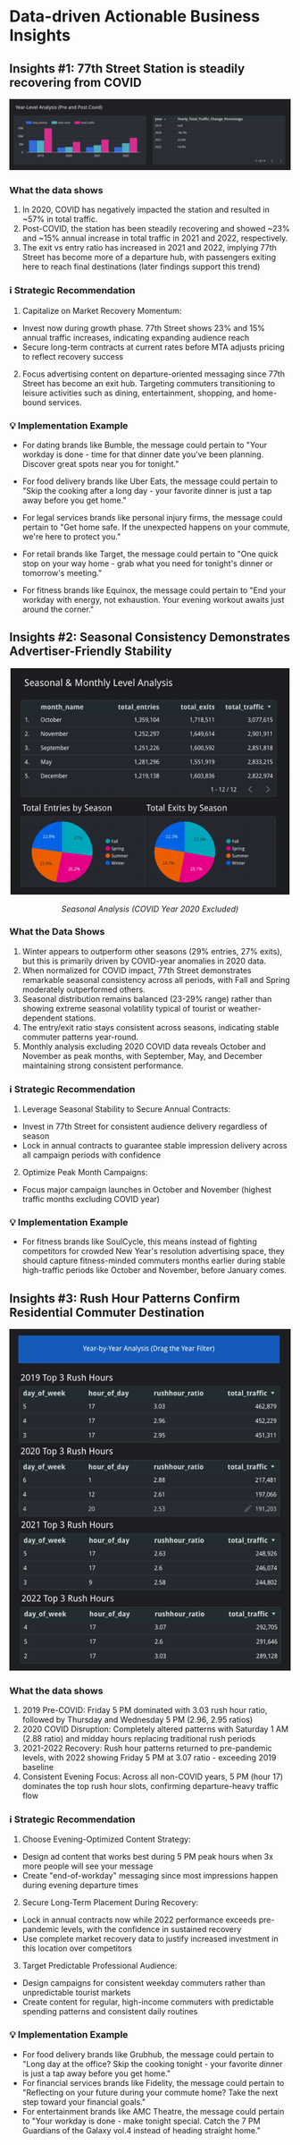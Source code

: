# Data-driven Actionable Business Insights

## Insights #1: 77th Street Station is steadily recovering from COVID

![COVID Recovery Chart](chart-screenshots/covid_recovery_chart.png)

### What the data shows
1. In 2020, COVID has negatively impacted the station and resulted in ~57% in total traffic.
2. Post-COVID, the station has been steadily recovering and showed ~23% and ~15% annual increase in total traffic in 2021 and 2022, respectively.
3. The exit vs entry ratio has increased in 2021 and 2022, implying 77th Street has become more of a departure hub, with passengers exiting here to reach final destinations (later findings support this trend)

### ℹ️ Strategic Recommendation
1. Capitalize on Market Recovery Momentum:
  + Invest now during growth phase. 77th Street shows 23% and 15% annual traffic increases, indicating expanding audience reach
  + Secure long-term contracts at current rates before MTA adjusts pricing to reflect recovery success
2. Focus advertising content on departure-oriented messaging since 77th Street has become an exit hub. Targeting commuters transitioning to leisure activities such as dining, entertainment, shopping, and home-bound services.

### 💡 Implementation Example

* For dating brands like Bumble, the message could pertain to "Your workday is done - time for that dinner date you've been planning. Discover great spots near you for tonight."

* For food delivery brands like Uber Eats, the message could pertain to "Skip the cooking after a long day - your favorite dinner is just a tap away before you get home."

* For legal services brands like personal injury firms, the message could pertain to "Get home safe. If the unexpected happens on your commute, we're here to protect you."

* For retail brands like Target, the message could pertain to "One quick stop on your way home - grab what you need for tonight's dinner or tomorrow's meeting."

* For fitness brands like Equinox, the message could pertain to "End your workday with energy, not exhaustion. Your evening workout awaits just around the corner."

## Insights #2: Seasonal Consistency Demonstrates Advertiser-Friendly Stability

<div align="center">
  <img src="chart-screenshots/seasonal_analysis_chart_excluded.png" alt="Seasonal Analysis (COVID Year Excluded)" width="500">
  <p><em>Seasonal Analysis (COVID Year 2020 Excluded)</em></p>
</div>

### What the Data Shows
1. Winter appears to outperform other seasons (29% entries, 27% exits), but this is primarily driven by COVID-year anomalies in 2020 data.
2. When normalized for COVID impact, 77th Street demonstrates remarkable seasonal consistency across all periods, with Fall and Spring moderately outperformed others.
3. Seasonal distribution remains balanced (23-29% range) rather than showing extreme seasonal volatility typical of tourist or weather-dependent stations.
4. The entry/exit ratio stays consistent across seasons, indicating stable commuter patterns year-round.
5. Monthly analysis excluding 2020 COVID data reveals October and November as peak months, with September, May, and December maintaining strong consistent performance.

### ℹ️ Strategic Recommendation
1. Leverage Seasonal Stability to Secure Annual Contracts:
  + Invest in 77th Street for consistent audience delivery regardless of season
  + Lock in annual contracts to guarantee stable impression delivery across all campaign periods with confidence
2. Optimize Peak Month Campaigns:
  + Focus major campaign launches in October and November (highest traffic months excluding COVID year)

### 💡 Implementation Example
* For fitness brands like SoulCycle, this means instead of fighting competitors for crowded New Year's resolution advertising space, they should capture fitness-minded commuters months earlier during stable high-traffic periods like October and November, before January comes.

## Insights #3: Rush Hour Patterns Confirm Residential Commuter Destination

![COVID Recovery Chart](chart-screenshots/rushhour_patterns_chart.png)

### What the data shows
1. 2019 Pre-COVID: Friday 5 PM dominated with 3.03 rush hour ratio, followed by Thursday and Wednesday 5 PM (2.96, 2.95 ratios)
2. 2020 COVID Disruption: Completely altered patterns with Saturday 1 AM (2.88 ratio) and midday hours replacing traditional rush periods
3. 2021-2022 Recovery: Rush hour patterns returned to pre-pandemic levels, with 2022 showing Friday 5 PM at 3.07 ratio - exceeding 2019 baseline
4. Consistent Evening Focus: Across all non-COVID years, 5 PM (hour 17) dominates the top rush hour slots, confirming departure-heavy traffic flow

### ℹ️ Strategic Recommendation
1. Choose Evening-Optimized Content Strategy:
  + Design ad content that works best during 5 PM peak hours when 3x more people will see your message
  + Create "end-of-workday" messaging since most impressions happen during evening departure times
2. Secure Long-Term Placement During Recovery:
  + Lock in annual contracts now while 2022 performance exceeds pre-pandemic levels, with the confidence in sustained recovery
  + Use complete market recovery data to justify increased investment in this location over competitors
3. Target Predictable Professional Audience:
  + Design campaigns for consistent weekday commuters rather than unpredictable tourist markets
  + Create content for regular, high-income commuters with predictable spending patterns and consistent daily routines

### 💡 Implementation Example
* For food delivery brands like Grubhub, the message could pertain to "Long day at the office? Skip the cooking tonight - your favorite dinner is just a tap away before you get home."
* For financial services brands like Fidelity, the message could pertain to "Reflecting on your future during your commute home? Take the next step toward your financial goals."
* For entertainment brands like AMC Theatre, the message could pertain to "Your workday is done - make tonight special. Catch the 7 PM Guardians of the Galaxy vol.4 instead of heading straight home."
